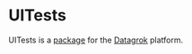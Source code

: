 # UITests

UITests is a [package](https://datagrok.ai/help/develop/develop#packages) for the [Datagrok](https://datagrok.ai) platform.
